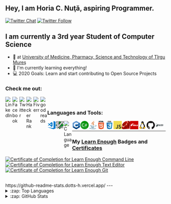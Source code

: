 ## Hey, I am Horia C. Nuţă, aspiring Programmer.

[![Twitter Chat](https://img.shields.io/twitter/url?color=1DA1F2&label=chat%40horia_c_nuta&logo=Twitter&style=for-the-badge&url=https%3A%2F%2Fimg.shields.io%2Ftwitter%2Ffollow%2Fhttps%3A%2F%2Ftwitter.com%2Fmessages%2Fcompose%3Frecipient_id%3D1296850037297881091%3Fcolor%3D1DA1F2%26label%3D%2540horia_c_nuta%26logo%3DTwitter%26style%3Dfor-the-badge)][twitter chat]
[![Twitter Follow](https://img.shields.io/twitter/follow/horia_c_nuta?color=1DA1F2&style=for-the-badge)][twitter follow]


## I am currently a 3rd year Student of Computer Science

- :school: at [University of Medicine, Pharmacy, Science and Technology of Tîrgu Mureş](https://www.umfst.ro/home.html)
- :pencil: I'm currently learning everything!
- :computer: 2020 Goals: Learn and start contributing to Open Source Projects


### Check me out:

[<img align="left" alt="LinkedIn" width="22px" src="https://cdn.jsdelivr.net/npm/simple-icons@3.6.1/icons/linkedin.svg" />][linkedin]
[<img align="left" alt="Facebook" width="22px" src="https://cdn.jsdelivr.net/npm/simple-icons@3.6.1/icons/facebook.svg" />][facebook]
[<img align="left" alt="Twitter" width="22px" src="https://cdn.jsdelivr.net/npm/simple-icons@3.6.1/icons/twitter.svg" />][twitter]
[<img align="left" alt="HackerRank" width="22px" src="https://cdn.jsdelivr.net/npm/simple-icons@3.6.1/icons/hackerrank.svg" />][hackerrank]
[<img align="left" alt="Fiverr" width="22px" src="https://cdn.jsdelivr.net/npm/simple-icons@3.6.1/icons/fiverr.svg" />][fiverr]
[<img align="left" alt="goodreads" width="22px" src="https://cdn.jsdelivr.net/npm/simple-icons@3.6.1/icons/goodreads.svg" />][goodreads]

<br />

### Languages and Tools:

[<img align="left" alt="Visual Studio Code" width="26px" src="https://raw.githubusercontent.com/github/explore/80688e429a7d4ef2fca1e82350fe8e3517d3494d/topics/visual-studio-code/visual-studio-code.png" />][visualstudiocode]
[<img align="left" alt="Vim" width="26px" src="https://raw.githubusercontent.com/github/explore/80688e429a7d4ef2fca1e82350fe8e3517d3494d/topics/vim/vim.png" />][vim]
[<img align="left" alt="C Language" width="26px" src="https://img.icons8.com/color/2x/c-programming.png" />][C language]
[<img align="left" alt="C++ Language" width="26px" src="https://raw.githubusercontent.com/github/explore/80688e429a7d4ef2fca1e82350fe8e3517d3494d/topics/cpp/cpp.png" />][foobar]
[<img align="left" alt="C# Language" width="26px" src="https://raw.githubusercontent.com/github/explore/80688e429a7d4ef2fca1e82350fe8e3517d3494d/topics/csharp/csharp.png" />][foobar]
[<img align="left" alt="Java Language" width="26px" src="https://raw.githubusercontent.com/github/explore/80688e429a7d4ef2fca1e82350fe8e3517d3494d/topics/java/java.png" />][foobar]
[<img align="left" alt="HTML" width="26px" src="https://raw.githubusercontent.com/github/explore/80688e429a7d4ef2fca1e82350fe8e3517d3494d/topics/html/html.png" />][foobar]
[<img align="left" alt="CSS" width="26px" src="https://raw.githubusercontent.com/github/explore/80688e429a7d4ef2fca1e82350fe8e3517d3494d/topics/css/css.png" />][foobar]
[<img align="left" alt="JavaScript" width="26px" src="https://raw.githubusercontent.com/github/explore/80688e429a7d4ef2fca1e82350fe8e3517d3494d/topics/javascript/javascript.png" />][foobar]
[<img align="left" alt="Ruby" width="26px" src="https://raw.githubusercontent.com/github/explore/80688e429a7d4ef2fca1e82350fe8e3517d3494d/topics/ruby/ruby.png" />][foobar]
[<img align="left" alt="Rails" width="26px" src="https://raw.githubusercontent.com/github/explore/80688e429a7d4ef2fca1e82350fe8e3517d3494d/topics/rails/rails.png" />][foobar]
[<img align="left" alt="Linux" width="26px" src="https://raw.githubusercontent.com/github/explore/80688e429a7d4ef2fca1e82350fe8e3517d3494d/topics/linux/linux.png" />][foobar]
[<img align="left" alt="GitHub" width="26px" src="https://raw.githubusercontent.com/github/explore/78df643247d429f6cc873026c0622819ad797942/topics/github/github.png" />][foobar]
[<img align="left" alt="Bash" width="26px" src="https://raw.githubusercontent.com/github/explore/80688e429a7d4ef2fca1e82350fe8e3517d3494d/topics/bash/bash.png" />][foobar]

<!-- [<img allign="left" alt="foo" width="26px" src="bar" />] -->

<br />

---

### My [Learn Enough](https://www.learnenough.com/) Badges and [Certificates](https://www.learnenough.com/certificates/horia_c_nuta)

<a href="https://www.learnenough.com/certificates/horia_c_nuta"><img src="https://www.learnenough.com/certificates/horia_c_nuta/command-line-tutorial.svg" alt="Certificate of Completion for Learn Enough Command Line"></a><a href="https://www.learnenough.com/certificates/horia_c_nuta"><img src="https://www.learnenough.com/certificates/horia_c_nuta/text-editor-tutorial.svg" alt="Certificate of Completion for Learn Enough Text Editor"></a><a href="https://www.learnenough.com/certificates/horia_c_nuta"><img src="https://www.learnenough.com/certificates/horia_c_nuta/git-tutorial.svg" alt="Certificate of Completion for Learn Enough Git"></a>

<br />
https://github-readme-stats.dotts-h.vercel.app/
---

<details>
    <summary>:zap: Top Languages</summary>
    <img alt="Top Langs" src="https://github-readme-stats.dotts-h.vercel.app/api/top-langs/?username=dotts-h&layout=compact" />
</details>

<details>
    <summary>:zap: GitHub Stats</summary>
    <img alt="GitHub Stats" src="https://github-readme-stats.dotts-h.vercel.app/api?username=dotts-h&count_private=true&show_icons=true" />
</details>


[linkedin]: https://www.linkedin.com/in/horia-c-nuta/
[hackerrank]: https://www.hackerrank.com/doTTs?hr_r=1
[twitter]: https://twitter.com/horia_c_nuta
[facebook]: https://www.facebook.com/horia.c.nuta/
[fiverr]: https://www.fiverr.com/horia_c_nuta?up_rollout=true
[goodreads]: https://www.goodreads.com/user/show/63355295-horia-nu
[twitter follow]: https://twitter.com/intent/follow?ref_src=twsrc%5Etfw&region=follow_link&screen_name=horia_c_nuta&tw_p=followbutton
[twitter chat]: https://twitter.com/messages/compose?recipient_id=1296850037297881091


<!-- Languages and Tools links: -->

[visualstudiocode]: https://code.visualstudio.com/
[vim]: https://www.vim.org/
[C language]: https://en.wikipedia.org/wiki/C_(programming_language)]
[C++]: https://en.wikipedia.org/wiki/C%2B%2B
[C#]: https://docs.microsoft.com/en-us/dotnet/csharp/
[java]: https://www.java.com/en/
[foobar]: http://example.com/
